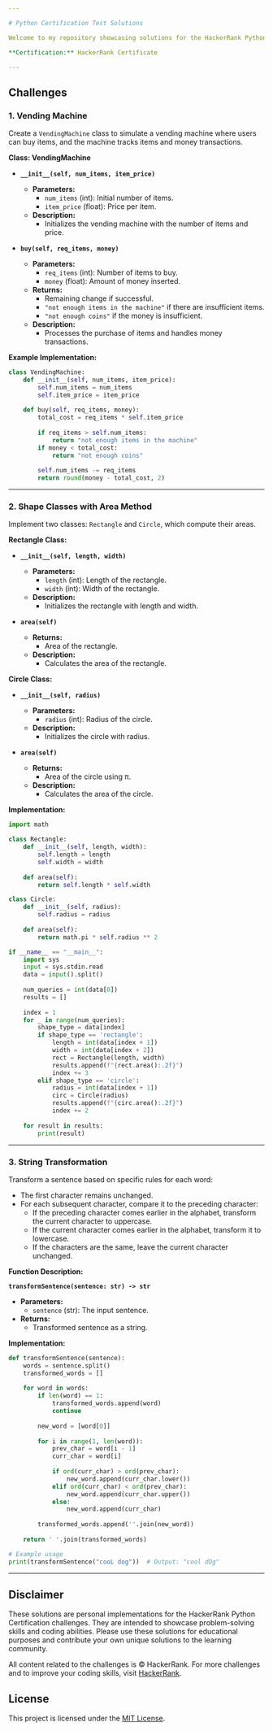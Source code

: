 ```yaml
---

# Python Certification Test Solutions

Welcome to my repository showcasing solutions for the HackerRank Python certification test. These solutions highlight my proficiency in Python programming and problem-solving abilities.

**Certification:** HackerRank Certificate

---
```


## Challenges

### 1. Vending Machine

Create a `VendingMachine` class to simulate a vending machine where users can buy items, and the machine tracks items and money transactions.

**Class: VendingMachine**

- **`__init__(self, num_items, item_price)`**
  - **Parameters:**
    - `num_items` (int): Initial number of items.
    - `item_price` (float): Price per item.
  - **Description:**
    - Initializes the vending machine with the number of items and price.

- **`buy(self, req_items, money)`**
  - **Parameters:**
    - `req_items` (int): Number of items to buy.
    - `money` (float): Amount of money inserted.
  - **Returns:**
    - Remaining change if successful.
    - `"not enough items in the machine"` if there are insufficient items.
    - `"not enough coins"` if the money is insufficient.
  - **Description:**
    - Processes the purchase of items and handles money transactions.

**Example Implementation:**

```python
class VendingMachine:
    def __init__(self, num_items, item_price):
        self.num_items = num_items
        self.item_price = item_price
    
    def buy(self, req_items, money):
        total_cost = req_items * self.item_price
        
        if req_items > self.num_items:
            return "not enough items in the machine"
        if money < total_cost:
            return "not enough coins"
        
        self.num_items -= req_items
        return round(money - total_cost, 2)
```

---

### 2. Shape Classes with Area Method

Implement two classes: `Rectangle` and `Circle`, which compute their areas.

**Rectangle Class:**

- **`__init__(self, length, width)`**
  - **Parameters:**
    - `length` (int): Length of the rectangle.
    - `width` (int): Width of the rectangle.
  - **Description:**
    - Initializes the rectangle with length and width.

- **`area(self)`**
  - **Returns:**
    - Area of the rectangle.
  - **Description:**
    - Calculates the area of the rectangle.

**Circle Class:**

- **`__init__(self, radius)`**
  - **Parameters:**
    - `radius` (int): Radius of the circle.
  - **Description:**
    - Initializes the circle with radius.

- **`area(self)`**
  - **Returns:**
    - Area of the circle using π.
  - **Description:**
    - Calculates the area of the circle.

**Implementation:**

```python
import math

class Rectangle:
    def __init__(self, length, width):
        self.length = length
        self.width = width
    
    def area(self):
        return self.length * self.width

class Circle:
    def __init__(self, radius):
        self.radius = radius
    
    def area(self):
        return math.pi * self.radius ** 2

if __name__ == "__main__":
    import sys
    input = sys.stdin.read
    data = input().split()
    
    num_queries = int(data[0])
    results = []
    
    index = 1
    for _ in range(num_queries):
        shape_type = data[index]
        if shape_type == 'rectangle':
            length = int(data[index + 1])
            width = int(data[index + 2])
            rect = Rectangle(length, width)
            results.append(f"{rect.area():.2f}")
            index += 3
        elif shape_type == 'circle':
            radius = int(data[index + 1])
            circ = Circle(radius)
            results.append(f"{circ.area():.2f}")
            index += 2
    
    for result in results:
        print(result)
```

---

### 3. String Transformation

Transform a sentence based on specific rules for each word:
- The first character remains unchanged.
- For each subsequent character, compare it to the preceding character:
  - If the preceding character comes earlier in the alphabet, transform the current character to uppercase.
  - If the current character comes earlier in the alphabet, transform it to lowercase.
  - If the characters are the same, leave the current character unchanged.

**Function Description:**

**`transformSentence(sentence: str) -> str`**

- **Parameters:**
  - `sentence` (str): The input sentence.
- **Returns:**
  - Transformed sentence as a string.

**Implementation:**

```python
def transformSentence(sentence):
    words = sentence.split()
    transformed_words = []
    
    for word in words:
        if len(word) == 1:
            transformed_words.append(word)
            continue
        
        new_word = [word[0]]
        
        for i in range(1, len(word)):
            prev_char = word[i - 1]
            curr_char = word[i]
            
            if ord(curr_char) > ord(prev_char):
                new_word.append(curr_char.lower())
            elif ord(curr_char) < ord(prev_char):
                new_word.append(curr_char.upper())
            else:
                new_word.append(curr_char)
        
        transformed_words.append(''.join(new_word))
    
    return ' '.join(transformed_words)

# Example usage
print(transformSentence("cooL dog"))  # Output: "cool dOg"
```

---

## Disclaimer

These solutions are personal implementations for the HackerRank Python Certification challenges. They are intended to showcase problem-solving skills and coding abilities. Please use these solutions for educational purposes and contribute your own unique solutions to the learning community.

All content related to the challenges is © HackerRank. For more challenges and to improve your coding skills, visit [HackerRank](https://www.hackerrank.com/).

## License

This project is licensed under the [MIT License](LICENSE).

